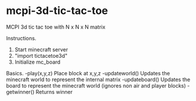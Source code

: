 # mcpi-3d-tic-tac-toe
MCPI 3d tic tac toe with N x N x N matrix

Instructions.
1. Start minecraft server
2. "import tictacetoe3d"
3. Initialize mc_board

Basics. 
-play(x,y,z) Place block at x,y,z
-updateworld() Updates the minecraft world to represent the internal matrix
-updateboard() Updates the board to represent the minecraft world (ignores non air and player blocks)
-getwinner() Returns winner
